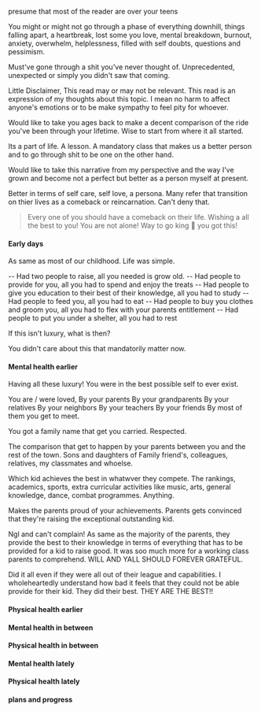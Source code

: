  presume that most of the reader are over your teens

You might or might not go through a phase of everything downhill, things falling apart, a heartbreak, lost some you love, mental breakdown, burnout, anxiety, overwhelm,  helplessness, filled with self doubts, questions and pessimism. 

Must've gone through a shit you've never thought of. Unprecedented, unexpected or simply you didn't saw that coming. 

Little Disclaimer, This read may or may not be relevant. This read is an expression of my thoughts about this topic. I mean no harm to affect anyone's emotions or to be make sympathy to feel pity for whoever.

Would like to take you ages back to make a decent comparison of the ride you've been through your lifetime. Wise to start from where it all started. 

Its a part of life. A lesson. A mandatory class that makes us a better person and to go through shit to be one on the other hand.

Would like to take this narrative from my perspective and the way I've grown and become not a perfect but better as a  person myself at present. 

Better in terms of self care, self love, a persona. Many refer that transition on thier lives as a comeback or reincarnation. Can't deny that.

> Every one of you should have a comeback on their life. Wishing a all the best to you!
> You are not alone! 
> Way to go king 🤴 you got this!

#### Early days

As same as most of our childhood. Life was simple. 

-- Had two people to raise, all you needed is grow old. 
-- Had people to provide for you, all you had to spend and enjoy the treats
-- Had people to give you education to their best of their knowledge, all you had to study
-- Had people to feed you, all you had to eat
-- Had people to buy you clothes and groom you, all you had to flex with your parents entitlement 
-- Had people to put you under a shelter, all you had to rest 

If this isn't luxury, what is then?

You didn't care about this that mandatorily matter now. 

#### Mental health earlier

Having all these luxury!
You were in the best possible self to ever exist. 

You are / were loved,
By your parents
By your grandparents 
By your relatives 
By your neighbors
By your teachers
By your friends
By most of them you get to meet.

You got a family name that get you carried. Respected. 

The comparison that get to happen by your parents between you and the rest of the town. Sons and daughters of Family friend's, colleagues, relatives, my classmates and whoelse.

Which kid achieves the best in whatwver they compete. The rankings, academics, sports, extra curricular activities like music, arts, general knowledge, dance, combat programmes. Anything. 

Makes the parents proud of your achievements. Parents gets convinced that they're raising the exceptional outstanding kid.

Ngl and can't complain! As same as the majority of the parents, they provide the best to their knowledge in terms of everything that has to be provided for a kid to raise good. It was soo much more for a working class parents to comprehend. WILL AND YALL SHOULD FOREVER GRATEFUL. 

Did it all even if they were all out of their league and capabilities. I wholeheartedly understand how bad it feels that they could not be able provide for their kid. They did their best. THEY ARE THE BEST!!





#### Physical health earlier



#### Mental health in between 

#### Physical health in between 


#### Mental health lately

#### Physical health lately 



#### plans and progress